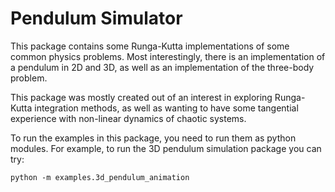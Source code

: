 # Pendulum Simulator
This package contains some Runga-Kutta implementations of some common physics problems. Most interestingly, there is an implementation of a pendulum in 2D and 3D, as well as an implementation of the three-body problem. 

This package was mostly created out of an interest in exploring Runga-Kutta integration methods, as well as wanting to have some tangential experience with non-linear dynamics of chaotic systems. 


To run the examples in this package, you need to run them as python modules. For example, to run the 3D pendulum simulation package you can try:

```
python -m examples.3d_pendulum_animation
```
